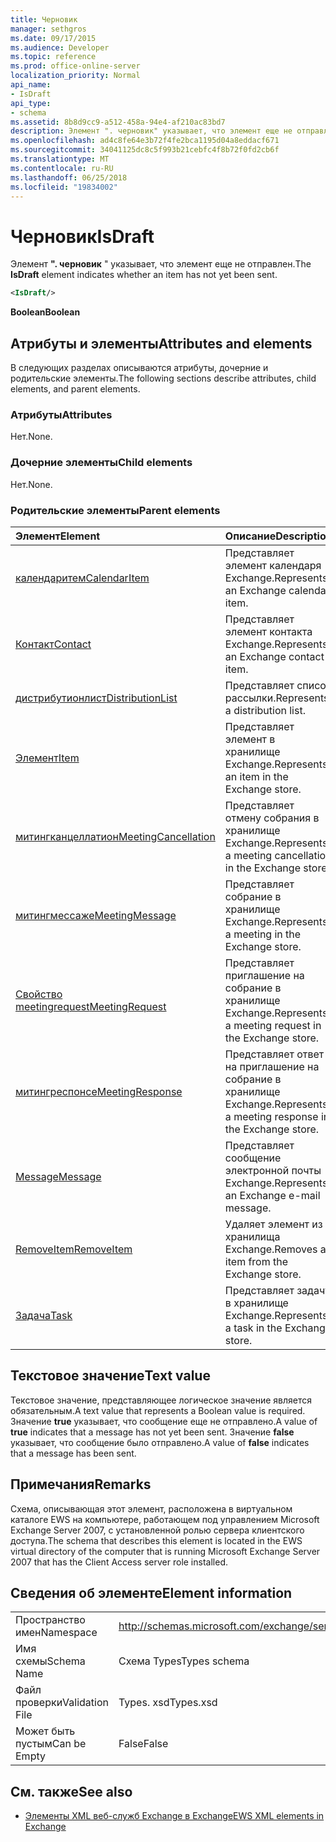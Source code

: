 ```yaml
---
title: Черновик
manager: sethgros
ms.date: 09/17/2015
ms.audience: Developer
ms.topic: reference
ms.prod: office-online-server
localization_priority: Normal
api_name:
- IsDraft
api_type:
- schema
ms.assetid: 8b8d9cc9-a512-458a-94e4-af210ac83bd7
description: Элемент ". черновик" указывает, что элемент еще не отправлен.
ms.openlocfilehash: ad4c8fe64e3b72f4fe2bca1195d04a8eddacf671
ms.sourcegitcommit: 34041125dc8c5f993b21cebfc4f8b72f0fd2cb6f
ms.translationtype: MT
ms.contentlocale: ru-RU
ms.lasthandoff: 06/25/2018
ms.locfileid: "19834002"
---
```

# <a name="isdraft"></a><span data-ttu-id="c8dfd-103">Черновик</span><span class="sxs-lookup"><span data-stu-id="c8dfd-103">IsDraft</span></span>

<span data-ttu-id="c8dfd-104">Элемент **". черновик** " указывает, что элемент еще не отправлен.</span><span class="sxs-lookup"><span data-stu-id="c8dfd-104">The **IsDraft** element indicates whether an item has not yet been sent.</span></span> 
  
```xml
<IsDraft/>
```

 <span data-ttu-id="c8dfd-105">**Boolean**</span><span class="sxs-lookup"><span data-stu-id="c8dfd-105">**Boolean**</span></span>
## <a name="attributes-and-elements"></a><span data-ttu-id="c8dfd-106">Атрибуты и элементы</span><span class="sxs-lookup"><span data-stu-id="c8dfd-106">Attributes and elements</span></span>

<span data-ttu-id="c8dfd-107">В следующих разделах описываются атрибуты, дочерние и родительские элементы.</span><span class="sxs-lookup"><span data-stu-id="c8dfd-107">The following sections describe attributes, child elements, and parent elements.</span></span>
  
### <a name="attributes"></a><span data-ttu-id="c8dfd-108">Атрибуты</span><span class="sxs-lookup"><span data-stu-id="c8dfd-108">Attributes</span></span>

<span data-ttu-id="c8dfd-109">Нет.</span><span class="sxs-lookup"><span data-stu-id="c8dfd-109">None.</span></span>
  
### <a name="child-elements"></a><span data-ttu-id="c8dfd-110">Дочерние элементы</span><span class="sxs-lookup"><span data-stu-id="c8dfd-110">Child elements</span></span>

<span data-ttu-id="c8dfd-111">Нет.</span><span class="sxs-lookup"><span data-stu-id="c8dfd-111">None.</span></span>
  
### <a name="parent-elements"></a><span data-ttu-id="c8dfd-112">Родительские элементы</span><span class="sxs-lookup"><span data-stu-id="c8dfd-112">Parent elements</span></span>

|<span data-ttu-id="c8dfd-113">**Элемент**</span><span class="sxs-lookup"><span data-stu-id="c8dfd-113">**Element**</span></span>|<span data-ttu-id="c8dfd-114">**Описание**</span><span class="sxs-lookup"><span data-stu-id="c8dfd-114">**Description**</span></span>|
|:-----|:-----|
|[<span data-ttu-id="c8dfd-115">календаритем</span><span class="sxs-lookup"><span data-stu-id="c8dfd-115">CalendarItem</span></span>](calendaritem.md) <br/> |<span data-ttu-id="c8dfd-116">Представляет элемент календаря Exchange.</span><span class="sxs-lookup"><span data-stu-id="c8dfd-116">Represents an Exchange calendar item.</span></span>  <br/> |
|[<span data-ttu-id="c8dfd-117">Контакт</span><span class="sxs-lookup"><span data-stu-id="c8dfd-117">Contact</span></span>](contact.md) <br/> |<span data-ttu-id="c8dfd-118">Представляет элемент контакта Exchange.</span><span class="sxs-lookup"><span data-stu-id="c8dfd-118">Represents an Exchange contact item.</span></span>  <br/> |
|[<span data-ttu-id="c8dfd-119">дистрибутионлист</span><span class="sxs-lookup"><span data-stu-id="c8dfd-119">DistributionList</span></span>](distributionlist.md) <br/> |<span data-ttu-id="c8dfd-120">Представляет список рассылки.</span><span class="sxs-lookup"><span data-stu-id="c8dfd-120">Represents a distribution list.</span></span>  <br/> |
|[<span data-ttu-id="c8dfd-121">Элемент</span><span class="sxs-lookup"><span data-stu-id="c8dfd-121">Item</span></span>](item.md) <br/> |<span data-ttu-id="c8dfd-122">Представляет элемент в хранилище Exchange.</span><span class="sxs-lookup"><span data-stu-id="c8dfd-122">Represents an item in the Exchange store.</span></span>  <br/> |
|[<span data-ttu-id="c8dfd-123">митингканцеллатион</span><span class="sxs-lookup"><span data-stu-id="c8dfd-123">MeetingCancellation</span></span>](meetingcancellation.md) <br/> |<span data-ttu-id="c8dfd-124">Представляет отмену собрания в хранилище Exchange.</span><span class="sxs-lookup"><span data-stu-id="c8dfd-124">Represents a meeting cancellation in the Exchange store.</span></span>  <br/> |
|[<span data-ttu-id="c8dfd-125">митингмессаже</span><span class="sxs-lookup"><span data-stu-id="c8dfd-125">MeetingMessage</span></span>](meetingmessage.md) <br/> |<span data-ttu-id="c8dfd-126">Представляет собрание в хранилище Exchange.</span><span class="sxs-lookup"><span data-stu-id="c8dfd-126">Represents a meeting in the Exchange store.</span></span>  <br/> |
|[<span data-ttu-id="c8dfd-127">Свойство meetingrequest</span><span class="sxs-lookup"><span data-stu-id="c8dfd-127">MeetingRequest</span></span>](meetingrequest.md) <br/> |<span data-ttu-id="c8dfd-128">Представляет приглашение на собрание в хранилище Exchange.</span><span class="sxs-lookup"><span data-stu-id="c8dfd-128">Represents a meeting request in the Exchange store.</span></span>  <br/> |
|[<span data-ttu-id="c8dfd-129">митингреспонсе</span><span class="sxs-lookup"><span data-stu-id="c8dfd-129">MeetingResponse</span></span>](meetingresponse.md) <br/> |<span data-ttu-id="c8dfd-130">Представляет ответ на приглашение на собрание в хранилище Exchange.</span><span class="sxs-lookup"><span data-stu-id="c8dfd-130">Represents a meeting response in the Exchange store.</span></span>  <br/> |
|[<span data-ttu-id="c8dfd-131">Message</span><span class="sxs-lookup"><span data-stu-id="c8dfd-131">Message</span></span>](message-ex15websvcsotherref.md) <br/> |<span data-ttu-id="c8dfd-132">Представляет сообщение электронной почты Exchange.</span><span class="sxs-lookup"><span data-stu-id="c8dfd-132">Represents an Exchange e-mail message.</span></span>  <br/> |
|[<span data-ttu-id="c8dfd-133">RemoveItem</span><span class="sxs-lookup"><span data-stu-id="c8dfd-133">RemoveItem</span></span>](removeitem.md) <br/> |<span data-ttu-id="c8dfd-134">Удаляет элемент из хранилища Exchange.</span><span class="sxs-lookup"><span data-stu-id="c8dfd-134">Removes an item from the Exchange store.</span></span>  <br/> |
|[<span data-ttu-id="c8dfd-135">Задача</span><span class="sxs-lookup"><span data-stu-id="c8dfd-135">Task</span></span>](task.md) <br/> |<span data-ttu-id="c8dfd-136">Представляет задачу в хранилище Exchange.</span><span class="sxs-lookup"><span data-stu-id="c8dfd-136">Represents a task in the Exchange store.</span></span>  <br/> |
   
## <a name="text-value"></a><span data-ttu-id="c8dfd-137">Текстовое значение</span><span class="sxs-lookup"><span data-stu-id="c8dfd-137">Text value</span></span>

<span data-ttu-id="c8dfd-138">Текстовое значение, представляющее логическое значение является обязательным.</span><span class="sxs-lookup"><span data-stu-id="c8dfd-138">A text value that represents a Boolean value is required.</span></span> <span data-ttu-id="c8dfd-139">Значение **true** указывает, что сообщение еще не отправлено.</span><span class="sxs-lookup"><span data-stu-id="c8dfd-139">A value of **true** indicates that a message has not yet been sent.</span></span> <span data-ttu-id="c8dfd-140">Значение **false** указывает, что сообщение было отправлено.</span><span class="sxs-lookup"><span data-stu-id="c8dfd-140">A value of **false** indicates that a message has been sent.</span></span> 
  
## <a name="remarks"></a><span data-ttu-id="c8dfd-141">Примечания</span><span class="sxs-lookup"><span data-stu-id="c8dfd-141">Remarks</span></span>

<span data-ttu-id="c8dfd-142">Схема, описывающая этот элемент, расположена в виртуальном каталоге EWS на компьютере, работающем под управлением Microsoft Exchange Server 2007, с установленной ролью сервера клиентского доступа.</span><span class="sxs-lookup"><span data-stu-id="c8dfd-142">The schema that describes this element is located in the EWS virtual directory of the computer that is running Microsoft Exchange Server 2007 that has the Client Access server role installed.</span></span>
  
## <a name="element-information"></a><span data-ttu-id="c8dfd-143">Сведения об элементе</span><span class="sxs-lookup"><span data-stu-id="c8dfd-143">Element information</span></span>

|||
|:-----|:-----|
|<span data-ttu-id="c8dfd-144">Пространство имен</span><span class="sxs-lookup"><span data-stu-id="c8dfd-144">Namespace</span></span>  <br/> |http://schemas.microsoft.com/exchange/services/2006/types  <br/> |
|<span data-ttu-id="c8dfd-145">Имя схемы</span><span class="sxs-lookup"><span data-stu-id="c8dfd-145">Schema Name</span></span>  <br/> |<span data-ttu-id="c8dfd-146">Схема Types</span><span class="sxs-lookup"><span data-stu-id="c8dfd-146">Types schema</span></span>  <br/> |
|<span data-ttu-id="c8dfd-147">Файл проверки</span><span class="sxs-lookup"><span data-stu-id="c8dfd-147">Validation File</span></span>  <br/> |<span data-ttu-id="c8dfd-148">Types. xsd</span><span class="sxs-lookup"><span data-stu-id="c8dfd-148">Types.xsd</span></span>  <br/> |
|<span data-ttu-id="c8dfd-149">Может быть пустым</span><span class="sxs-lookup"><span data-stu-id="c8dfd-149">Can be Empty</span></span>  <br/> |<span data-ttu-id="c8dfd-150">False</span><span class="sxs-lookup"><span data-stu-id="c8dfd-150">False</span></span>  <br/> |
   
## <a name="see-also"></a><span data-ttu-id="c8dfd-151">См. также</span><span class="sxs-lookup"><span data-stu-id="c8dfd-151">See also</span></span>



- [<span data-ttu-id="c8dfd-152">Элементы XML веб-служб Exchange в Exchange</span><span class="sxs-lookup"><span data-stu-id="c8dfd-152">EWS XML elements in Exchange</span></span>](ews-xml-elements-in-exchange.md)

